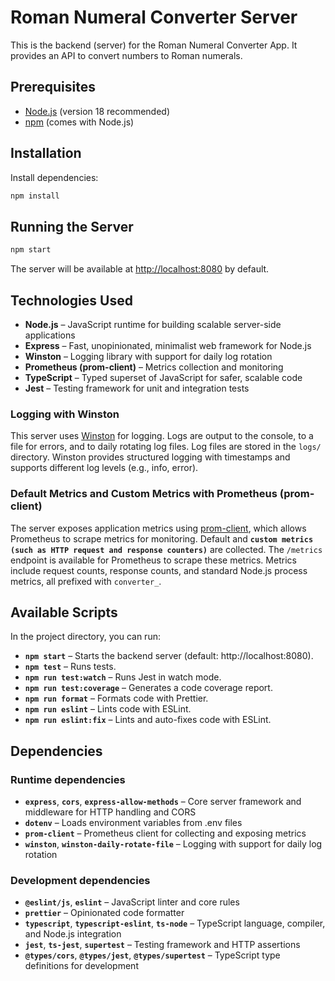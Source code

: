 # Roman Numeral Converter Server

This is the backend (server) for the Roman Numeral Converter App. It provides an API to convert numbers to Roman numerals.

## Prerequisites

- [Node.js](https://nodejs.org/) (version 18 recommended)
- [npm](https://www.npmjs.com/) (comes with Node.js)

## Installation

Install dependencies:

```bash
npm install
```

## Running the Server

```bash
npm start
```

The server will be available at [http://localhost:8080](http://localhost:8080) by default.

## Technologies Used

- **Node.js** – JavaScript runtime for building scalable server-side applications
- **Express** – Fast, unopinionated, minimalist web framework for Node.js
- **Winston** – Logging library with support for daily log rotation
- **Prometheus (prom-client)** – Metrics collection and monitoring
- **TypeScript** – Typed superset of JavaScript for safer, scalable code
- **Jest** – Testing framework for unit and integration tests

### Logging with Winston

This server uses [Winston](https://github.com/winstonjs/winston) for logging. Logs are output to the console, to a file for errors, and to daily rotating log files. Log files are stored in the `logs/` directory. Winston provides structured logging with timestamps and supports different log levels (e.g., info, error).

### Default Metrics and Custom Metrics with Prometheus (prom-client)

The server exposes application metrics using [prom-client](https://github.com/siimon/prom-client), which allows Prometheus to scrape metrics for monitoring. Default and **`custom metrics (such as HTTP request and response counters)`** are collected. The `/metrics` endpoint is available for Prometheus to scrape these metrics. Metrics include request counts, response counts, and standard Node.js process metrics, all prefixed with `converter_`.

## Available Scripts

In the project directory, you can run:

- **`npm start`** – Starts the backend server (default: http://localhost:8080).
- **`npm test`** – Runs tests.
- **`npm run test:watch`** – Runs Jest in watch mode.
- **`npm run test:coverage`** – Generates a code coverage report.
- **`npm run format`** – Formats code with Prettier.
- **`npm run eslint`** – Lints code with ESLint.
- **`npm run eslint:fix`** – Lints and auto-fixes code with ESLint.

## Dependencies

### Runtime dependencies

- **`express`**, **`cors`**, **`express-allow-methods`** – Core server framework and middleware for HTTP handling and CORS
- **`dotenv`** – Loads environment variables from .env files
- **`prom-client`** – Prometheus client for collecting and exposing metrics
- **`winston`**, **`winston-daily-rotate-file`** – Logging with support for daily log rotation

### Development dependencies

- **`@eslint/js`**, **`eslint`** – JavaScript linter and core rules
- **`prettier`** – Opinionated code formatter
- **`typescript`**, **`typescript-eslint`**, **`ts-node`** – TypeScript language, compiler, and Node.js integration
- **`jest`**, **`ts-jest`**, **`supertest`** – Testing framework and HTTP assertions
- **`@types/cors`**, **`@types/jest`**, **`@types/supertest`** – TypeScript type definitions for development
